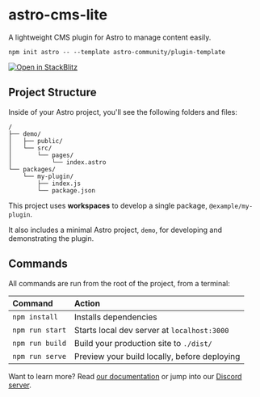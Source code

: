 # astro-cms-lite

A lightweight CMS plugin for Astro to manage content easily.

```shell
npm init astro -- --template astro-community/plugin-template
```

[![Open in StackBlitz][open-img]][open-url]



## Project Structure

Inside of your Astro project, you'll see the following folders and files:

```
/
├── demo/
│   ├── public/
│   └── src/
│       └── pages/
│           └── index.astro
└── packages/
    └── my-plugin/
        ├── index.js
        └── package.json
```

This project uses **workspaces** to develop a single package, `@example/my-plugin`.

It also includes a minimal Astro project, `demo`, for developing and demonstrating the plugin.



## Commands

All commands are run from the root of the project, from a terminal:

| Command         | Action                                       |
|:----------------|:---------------------------------------------|
| `npm install`   | Installs dependencies                        |
| `npm run start` | Starts local dev server at `localhost:3000`  |
| `npm run build` | Build your production site to `./dist/`      |
| `npm run serve` | Preview your build locally, before deploying |

Want to learn more?
Read [our documentation][docs-url] or jump into our [Discord server][chat-url].



[chat-url]: https://astro.build/chat
[docs-url]: https://github.com/withastro/astro
[open-img]: https://developer.stackblitz.com/img/open_in_stackblitz.svg
[open-url]: https://stackblitz.com/github/withastro/astro/tree/latest/examples/plugin

